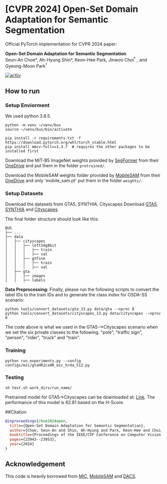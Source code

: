 # [CVPR 2024] Open-Set Domain Adaptation for Semantic Segmentation

Official PyTorch implementation for CVPR 2024 paper:

**Open-Set Domain Adaptation for Semantic Segmentation**  
Seun-An Choe*, Ah-Hyung Shin*, Keon-Hee Park, Jinwoo Choi<sup>$\dagger$</sup> , and Gyeong-Moon Park<sup>$\dagger$</sup> 

[![arXiv](https://img.shields.io/badge/arXiv-2405.19899-b31b1b.svg)](https://arxiv.org/abs/2405.19899) 

## How to run

### Setup Enviorment

We used python 3.8.5.

```shell
python -m venv ~/venv/bus
source ~/venv/bus/bin/activate
```

```shell
pip install -r requirements.txt -f https://download.pytorch.org/whl/torch_stable.html
pip install mmcv-full==1.3.7  # requires the other packages to be installed first
```

Download the MiT-B5 ImageNet weights provided by [SegFormer](https://github.com/NVlabs/SegFormer?tab=readme-ov-file#training)
from their [OneDrive](https://connecthkuhk-my.sharepoint.com/:f:/g/personal/xieenze_connect_hku_hk/EvOn3l1WyM5JpnMQFSEO5b8B7vrHw9kDaJGII-3N9KNhrg?e=cpydzZ) and put them in the folder `pretrained/`.

Download the MobileSAM weights folder provided by [MobileSAM](https://github.com/ChaoningZhang/MobileSAM)
from their [OneDrive](https://drive.google.com/file/d/1dE-YAG-1mFCBmao2rHDp0n-PP4eH7SjE/view?usp=sharing) and only 'mobile_sam.pt' put them in the folder `weights/`.


### Setup Datasets
Download the datasets from GTA5, SYNTHIA, Cityscapes
Download [GTA5](https://download.visinf.tu-darmstadt.de/data/from_games/), [SYNTHIA](http://synthia-dataset.net/downloads/) and [Cityscapes](https://www.cityscapes-dataset.com/).

The final folder structure should look like this:

```none
BUS
├── ...
├── data
│   ├── cityscapes
│   │   ├── leftImg8bit
│   │   │   ├── train
│   │   │   ├── val
│   │   ├── gtFine
│   │   │   ├── train
│   │   │   ├── val
│   ├── gta
│   │   ├── images
│   │   ├── labels
```
**Data Preprocessing:** Finally, please run the following scripts to convert the label IDs to the
train IDs and to generate the class index for OSDA-SS scenario:

```shell
python tools/convert_datasets/gta_13.py data/gta --nproc 8
python tools/convert_datasets/cityscapes_13.py data/cityscapes --nproc 8
```
The code above is what we used in the GTA5-->Cityscapes scenario when we set the six private classes to the following. 
"pole", "traffic sign", "person", "rider", "truck" and "train".

### Training
```shell
python run_experiments.py --config configs/mic/gtaHR2csHR_mic_hrda_512.py
```

### Testing
```shell
sh test.sh work_dirs/run_name/
```
Pretrained model for GTA5->Cityscapes can be downloaded at: [Link](https://drive.google.com/drive/folders/1jTHNYsZ18TkMElxVaheCkRDbdRW95n5R?usp=drive_link). The performance of this model is 62.81 based on the H-Score.

##Citation
```bibtex
@inproceedings{choe2024open,
  title={Open-Set Domain Adaptation for Semantic Segmentation},
  author={Choe, Seun-An and Shin, Ah-Hyung and Park, Keon-Hee and Choi, Jinwoo and Park, Gyeong-Moon},
  booktitle={Proceedings of the IEEE/CVF Conference on Computer Vision and Pattern Recognition},
  pages={23943--23953},
  year={2024}
}
```
## Acknowledgement
This code is heavily borrowed from [MIC](https://github.com/lhoyer/MIC), [MobileSAM](https://github.com/ChaoningZhang/MobileSAM) and [DACS](https://github.com/vikolss/DACS).

